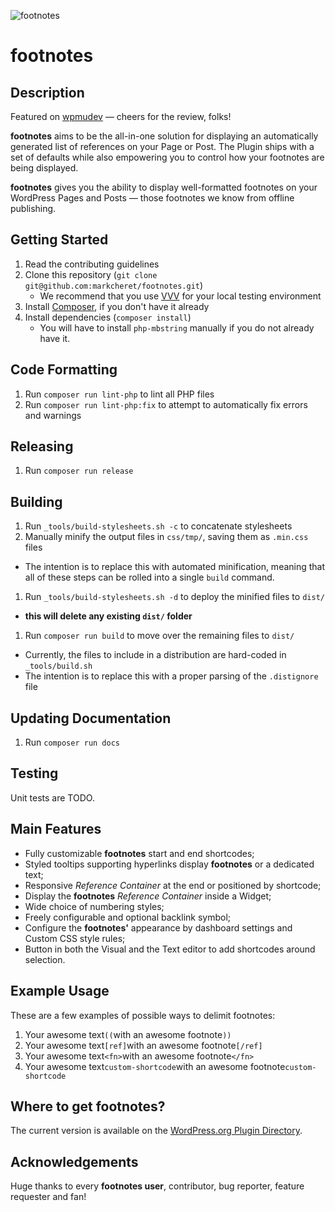 ![footnotes](https://raw.githubusercontent.com/markcheret/footnotes/main/img/footnotes.png)

# footnotes

## Description

Featured on [wpmudev](http://premium.wpmudev.org/blog/12-surprisingly-useful-wordpress-plugins-you-dont-know-about/) — cheers for the review, folks!

**footnotes** aims to be the all-in-one solution for displaying an automatically generated list of references on your Page or Post. The Plugin ships with a set of defaults while also empowering you to control how your footnotes are being displayed.

**footnotes** gives you the ability to display well-formatted footnotes on your WordPress Pages and Posts — those footnotes we know from offline publishing.

## Getting Started

1. Read the contributing guidelines
1. Clone this repository (`git clone git@github.com:markcheret/footnotes.git`)
    - We recommend that you use [VVV](https://varyingvagrantvagrants.org/) for your local testing environment
1. Install [Composer](https://getcomposer.org/download/), if you don't have it already
1. Install dependencies (`composer install`)
    - You will have to install `php-mbstring` manually if you do not already have it.

## Code Formatting

1. Run `composer run lint-php` to lint all PHP files
1. Run `composer run lint-php:fix` to attempt to automatically fix errors and warnings

## Releasing

1. Run `composer run release`

## Building

1. Run `_tools/build-stylesheets.sh -c` to concatenate stylesheets
1. Manually minify the output files in `css/tmp/`, saving them as `.min.css` files
  - The intention is to replace this with automated minification, meaning that
    all of these steps can be rolled into a single `build` command.
1. Run `_tools/build-stylesheets.sh -d` to deploy the minified files to `dist/`
  - **this will delete any existing `dist/` folder**
1. Run `composer run build` to move over the remaining files to `dist/`
  - Currently, the files to include in a distribution are hard-coded in `_tools/build.sh`
  - The intention is to replace this with a proper parsing of the `.distignore` file

## Updating Documentation

1. Run `composer run docs`

## Testing

Unit tests are TODO.

## Main Features

- Fully customizable **footnotes** start and end shortcodes;
- Styled tooltips supporting hyperlinks display **footnotes** or a dedicated text;
- Responsive *Reference Container* at the end or positioned by shortcode;
- Display the **footnotes** *Reference Container* inside a Widget;
- Wide choice of numbering styles;
- Freely configurable and optional backlink symbol;
- Configure the **footnotes'** appearance by dashboard settings and Custom CSS style rules;
- Button in both the Visual and the Text editor to add shortcodes around selection.

## Example Usage

These are a few examples of possible ways to delimit footnotes:

1. Your awesome text`((`with an awesome footnote`))`
2. Your awesome text`[ref]`with an awesome footnote`[/ref]`
3. Your awesome text`<fn>`with an awesome footnote`</fn>`
4. Your awesome text`custom-shortcode`with an awesome footnote`custom-shortcode`

## Where to get footnotes?

The current version is available on the [WordPress.org Plugin Directory](https://wordpress.org/plugins/footnotes/).

## Acknowledgements

Huge thanks to every **footnotes user**, contributor, bug reporter, feature requester and fan!
